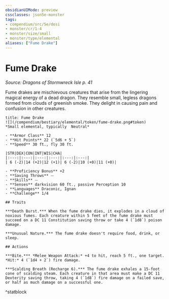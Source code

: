 ```yaml
---
obsidianUIMode: preview
cssclasses: json5e-monster
tags:
- compendium/src/5e/dosi
- monster/cr/1-4
- monster/size/small
- monster/type/elemental
aliases: ["Fume Drake"]
---
```

# Fume Drake
*Source: Dragons of Stormwreck Isle p. 41*  

Fume drakes are mischievous creatures that arise from the lingering magical energy of a dead dragon. They resemble small, legless dragons formed from clouds of greenish smoke. They delight in causing pain and confusion in other creatures.

```ad-statblock
title: Fume Drake
![](/compendium/bestiary/elemental/token/fume-drake.png#token)
*Small elemental, typically  Neutral*

- **Armor Class** 12 
- **Hit Points** 22 (`5d6 + 5`)
- **Speed** 30 ft., fly 30 ft.

|STR|DEX|CON|INT|WIS|CHA|
|:---:|:---:|:---:|:---:|:---:|:---:|
| 6 (-2)|14 (+2)|12 (+1)| 6 (-2)|10 (+0)|11 (+0)|

- **Proficiency Bonus** +2
- **Saving Throws** ⏤
- **Skills** ⏤
- **Senses** darkvision 60 ft., passive Perception 10
- **Languages** Draconic, Ignan
- **Challenge** 1/4

## Traits

***Death Burst.*** When the fume drake dies, it explodes in a cloud of noxious fumes. Each creature within 5 feet of the fume drake must succeed on a DC 11 Constitution saving throw or take 4 (`1d8`) poison damage.

***Unusual Nature.*** The fume drake doesn't require food, drink, or sleep.

## Actions

***Bite.*** *Melee Weapon Attack:* +4 to hit, reach 5 ft., one target. *Hit:* 4 (`1d4 + 2`) fire damage.

***Scalding Breath (Recharge 6).*** The fume drake exhales a 15-foot cone of scalding steam. Each creature in that area must make a DC 11 Dexterity saving throw, taking 4 (`1d8`) fire damage on a failed save, or half as much damage on a successful one.
```
^statblock